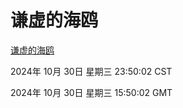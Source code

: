 # 谦虚的海鸥
[谦虚的海鸥](http://219.139.197.74:56308/qxdho/course/base/hotlink/index.php)

2024年 10月 30日 星期三 23:50:02 CST

2024年 10月 30日 星期三 15:50:02 GMT
